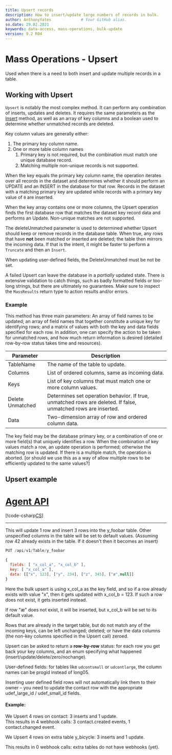 ```yaml
---
title: Upsert records
description: How to insert/update large numbers of records in bulk.
author: AnthonyYates             # Your GitHub alias.
so.date: 29.02.2021
keywords: data-access, mass-operations, bulk-update
version: 9.2 R04
---
```


# Mass Operations - Upsert

Used when there is a need to both insert and update multiple records in a table.

## Working with Upsert

`Upsert` is notably the most complex method. It can perform any combination of inserts, updates and deletes. It requires the same parameters as the [Insert][1] method, as well as an array of key columns and a boolean used to determine whether unmatched records are deleted.

Key column values are generally either:

1. The primary key column name.
2. One or more table column names
   1. Primary key is not required, but the combination must match one unique database record.
   2. Matching multiple non-unique records is not supported.

When the key equals the primary key column name, the operation iterates over all records in the dataset and determines whether it should perform an UPDATE and an INSERT in the database for that row. Records in the dataset with a matching primary key are updated while records with a primary key value of `0` are inserted.

When the key array contains one or more columns, the Upsert operation finds the first database row that matches the dataset key record data and performs an Update. Non-unique matches are not supported.

The deleteUnmatched parameter is used to determined whether Upsert should keep or remove records in the database table. When true, any rows that have **not** been matched or inserted are deleted; the table then mirrors the incoming data. If that is the intent, it might be faster to perform a `Truncate` and then an `Insert`.

When updating user-defined fields, the DeleteUnmatched must be not be set.

A failed Upsert can leave the database in a *partially* updated state. There is extensive validation to catch things, such as badly formatted fields or too-long strings, but there are ultimately no guarantees. Make sure to inspect the `MassResults` return type to action results and/or errors.

### Example

This method has three main parameters: An array of field names to be updated; an array of field names that together constitute a unique key for identifying rows; and a matrix of values with both the key and data fields specified for each row. In addition, one can specify the action to be taken for unmatched rows, and how much return information is desired (detailed row-by-row status takes time and resources).

|Parameter   | Description                                                  |
|------------|--------------------------------------------------------------|
|TableName   | The name of the table to update.                             |
|Columns     | List of ordered columns, same as incoming data.              |
|Keys        | List of key columns that must match one or more column values.|
|Delete Unmatched | Determines set operation behavior. If true, unmatched rows are deleted. If false, unmatched rows are inserted. |
|Data        | Two-dimension array of row and ordered column data.          |

The key field may be the database primary key, or a combination of one or more field(s) that uniquely identifies a row. 
When the combination of key values match a row, an update operation is performed; otherwise the matching row is updated. If there is a multiple match, the operation is aborted. [or should we use this as a way of allow multiple rows to be efficiently updated to the same values?]

## Upsert example

# [Agent API](#tab/upsert-2)

[!code-csharp[CS](../includes/mass-operation-upsert.cs)]

***

This will update 1 row and insert 3 rows into the y_foobar table. Other unspecified columns in the table will be set to default values. (Assuming row 42 already exists in the table. If it doesn't then it becomes an insert)

```javascript
PUT /api/v1/Table/y_foobar 

{ 
  fields: [ "x_col_a", "x_col_b" ], 
  key: [ "x_col_a" ], 
  data: [["x", 123], ["y", 234], ["z", 345], ["æ",null]] 
} 
```

Here the bulk upsert is using x_col_a as the key field, and so if a row already exists with value "x", then it gets updated with x_col_b = 123. If such a row does not exist, it gets inserted instead.

If row "æ" does not exist, it will be inserted, but x_col_b will be set to its default value.

Rows that are already in the target table, but do not match any of the incoming keys, can be left unchanged; deleted; or have the data columns (the non-key columns specified in the Upsert call) zeroed.

Upsert can be asked to return a **row-by-row** status: for each row you get back your key columns, and an enum specifying what happened (insert/update/delete/zero/nochange).

User-defined fields: for tables like `udcontsmall` or `udcontlarge`, the column names can be progid instead of long05.  

Inserting user defined field rows will not automatically link them to their owner – you need to update the contact row with the appropriate udef_large_id / udef_small_id fields.

#### Example:

We Upsert 4 rows on contact: 3 inserts and 1 update.  
This results in 4 webhook calls: 3 contact.created events, 1 contact.changed event.

We Upsert 4 rows on extra table y_bicycle: 3 inserts and 1 update.  

This results in 0 webhook calls: extra tables do not have webhooks (yet).

<!-- reference links -->

[1]: insert.md
